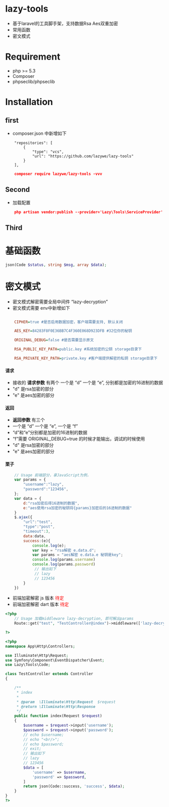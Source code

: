 # lazy-tools

- 基于laravel的工具脚手架，支持数据Rsa Aes双重加密
- 常用函数
- 密文模式

# Requirement
- php >= 5.3
- Composer
- phpseclib/phpseclib

# Installation

## first

- composer.json 中新增如下

```
    "repositories": [
        {
            "type": "vcs",
            "url": "https://github.com/lazywe/lazy-tools"
        }
    ],
```

```json
    composer require lazywe/lazy-tools -vvv
```


## Second

- 加载配置

```json
    php artisan vendor:publish --provider='Lazy\Tools\ServiceProvider'
```

## Third

# 基础函数

```php
json(Code $status, string $msg, array $data);
```



# 密文模式

- 密文模式解密需要全局中间件 “lazy-decryption”
- 密文模式需要 env中新增如下
```ini

    CIPHER=true #是否启用数据加密，客户端需要支持, 默认关闭

    AES_KEY=84283F8F0E36BB7C4F360E068D923DFB #32位你的秘钥

    ORIGINAL_DEBUG=false #是否需要显示原文

    RSA_PUBLIC_KEY_PATH=public.key #系统加密的公钥 storage目录下

    RSA_PRIVATE_KEY_PATH=private.key #客户端提供解密的私钥 storage目录下
```

#### 请求

- 接收的 **请求参数** 有两个 一个是 “d” 一个是 “e”, 分别都是加密的16进制的数据
- "d" 是rsa加密的部分
- "e" 是aes加密的部分

#### 返回

- **返回参数** 有三个
- 一个是 “d” 一个是 “e”, 一个是 “f”
- “d”和“e”分别都是加密的16进制的数据
- “f”需要 ORIGINAL_DEBUG=true 的时候才能输出，调试的时候使用
- "d" 是rsa加密的部分
- "e" 是aes加密的部分

#### 栗子


```js
    // Usage 前端部分，拿JavaScript为例，
    var params = {
        "username":"lazy",
        "password":"123456",
    };
    var data = {
        d:"rsa加密后得16进制的数据",
        e:"aes使用rsa加密的秘钥将{params}加密后的16进制的数据"
    }
    $.ajax({
        "url":"test",
        "type":"post",
        "timeout":3,
        data:data,
        success:(e){
            console.log(e);
            var key = "rsa解密 e.data.d";
            var params = "aes解密 e.data.e 秘钥是key";
            console.log(params.username)
            console.log(params.password)
             // 输出如下
             // lazy
             // 123456
        }
    })

```

- 前端加密解密 js 版本  <font color=#FF0000>待定</font>
- 前端加密解密 dart 版本 <font color=#FF0000>待定</font>

```php
<?php
    // Usage 加载middleware lazy-decryption, 即可解出params
    Route::get("test", "TestController@index")->middleware(['lazy-decryption'])

?>

<?php
namespace App\Http\Controllers;

use Illuminate\Http\Request;
use Symfony\Component\EventDispatcher\Event;
use Lazy\Tools\Code;

class TestController extends Controller
{

    /**
     * index
     *
     * @param  \Illuminate\Http\Request  $request
     * @return \Illuminate\Http\Response
     */
    public function index(Request $request)
    {
        $username = $request->input('username');
        $password = $request->input('password');
        // echo $username;
        // echo "<br/>";
        // echo $password;
        // exit;
        // 输出如下
        // lazy
        // 123456
        $data = [
            'username' => $username,
            'password' => $password,
        ]
        return json(Code::success, 'success', $data);
    }
}
?>

```